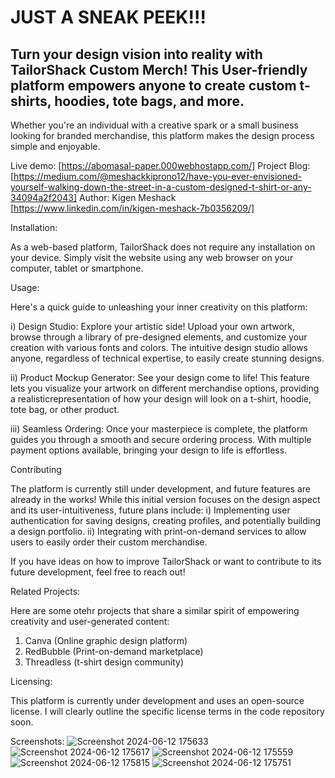 # JUST A SNEAK PEEK!!!

## Turn your design vision into reality with TailorShack Custom Merch! This User-friendly platform empowers anyone to create custom t-shirts, hoodies, tote bags, and more.

Whether you're an individual with a creative spark or a small business looking for branded merchandise, this platform makes the design process simple and enjoyable.

Live demo: [https://abomasal-paper.000webhostapp.com/]
Project Blog: [https://medium.com/@meshackkiprono12/have-you-ever-envisioned-yourself-walking-down-the-street-in-a-custom-designed-t-shirt-or-any-34094a2f2043]
Author: Kigen Meshack [https://www.linkedin.com/in/kigen-meshack-7b0356209/]

Installation:

As a web-based platform, TailorShack does not require any installation on your device. Simply visit the website using any web browser on your computer, tablet or smartphone.

Usage:

Here's a quick guide to unleashing your inner creativity on this platform:

i) Design Studio: Explore your artistic side! Upload your own artwork, browse through a library of pre-designed elements, and customize your creation with various fonts and colors. The intuitive design studio allows anyone, regardless of technical expertise, to easily create stunning designs.

ii) Product Mockup Generator: See your design come to life! This feature lets you visualize your artwork on different merchandise options, providing a realisticrepresentation of how your design will look on a t-shirt, hoodie, tote bag, or other product.

iii) Seamless Ordering: Once your masterpiece is complete, the platform guides you through a smooth and secure ordering process. With multiple payment options available, bringing your design to life is effortless.

Contributing

The platform is currently still under development, and future features are already in the works! While this initial version focuses on the design aspect and its user-intuitiveness, future plans include:
i) Implementing user authentication for saving designs, creating profiles, and potentially building a design portfolio.
ii) Integrating with print-on-demand services to allow users to easily order their custom merchandise.

If you have ideas on how to improve TailorShack or want to contribute to its future development, feel free to reach out!

Related Projects:

Here are some otehr projects that share a similar spirit of empowering creativity and user-generated content:

1) Canva (Online graphic design platform)
2) RedBubble (Print-on-demand marketplace)
3) Threadless (t-shirt design community)

Licensing:

This platform is currently under development and uses an open-source license. I will clearly outline the specific license terms in the code repository soon.

Screenshots:
![Screenshot 2024-06-12 175633](https://github.com/shacky-me/TailorShack-Merch-Design-Website/assets/110165182/8ee8d82b-dbe2-4cee-a447-469741c2335e)
![Screenshot 2024-06-12 175617](https://github.com/shacky-me/TailorShack-Merch-Design-Website/assets/110165182/1963c937-80b1-4d8c-828f-59ff4ce4f356)
![Screenshot 2024-06-12 175559](https://github.com/shacky-me/TailorShack-Merch-Design-Website/assets/110165182/d71cf987-a38a-4720-bd86-b17940a18a05)
![Screenshot 2024-06-12 175815](https://github.com/shacky-me/TailorShack-Merch-Design-Website/assets/110165182/6f6fe314-c43e-4e06-8db0-2cc12cf02c54)
![Screenshot 2024-06-12 175751](https://github.com/shacky-me/TailorShack-Merch-Design-Website/assets/110165182/7bd145ec-3826-4028-9e6c-71988076fd4b)
